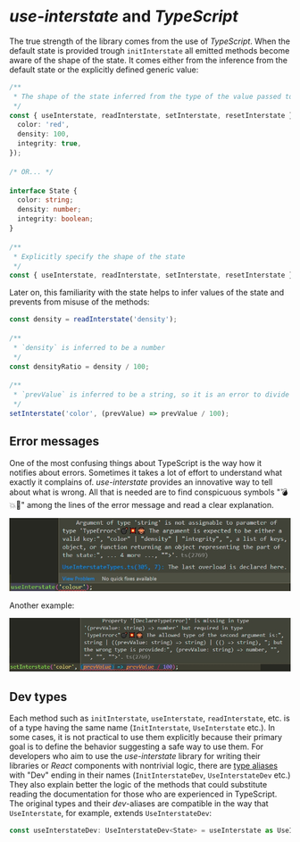 # *use-interstate* and *TypeScript*

The true strength of the library comes from the use of *TypeScript*. When the default state is provided
trough `initInterstate` all emitted methods become aware of the shape of the state. It comes either
from the inference from the default state or the explicitly defined generic value:

```ts
/**
 * The shape of the state inferred from the type of the value passed to `initInterstate`
 */
const { useInterstate, readInterstate, setInterstate, resetInterstate } = initInterstate({
  color: 'red',
  density: 100,
  integrity: true,
});

/* OR... */

interface State {
  color: string;
  density: number;
  integrity: boolean;
}

/**
 * Explicitly specify the shape of the state
 */
const { useInterstate, readInterstate, setInterstate, resetInterstate } = initInterstate<State>();
```

Later on, this familiarity with the state helps to infer values of the state and prevents from
misuse of the methods:

```ts
const density = readInterstate('density');

/**
 * `density` is inferred to be a number
 */
const densityRatio = density / 100;

/**
 * `prevValue` is inferred to be a string, so it is an error to divide by 100
 */
setInterstate('color', (prevValue) => prevValue / 100);
```

## Error messages

One of the most confusing things about TypeScript is the way how it notifies about errors. Sometimes
it takes a lot of effort to understand what exactly it complains of. *use-interstate* provides an
innovative way to tell about what is wrong. All that is needed are to find conspicuous symbols
"💣💥🙈" among the lines of the error message and read a clear explanation.

![error-message](error-message1.jpg)

Another example:

![error-message](error-message2.jpg)

## Dev types

Each method such as `initInterstate`, `useInterstate`, `readInterstate`, etc. is of a type having
the same name (`InitInterstate`,  `UseInterstate` etc.). In some cases, it is not practical to use
them explicitly because their primary goal is to define the behavior suggesting a safe way to use
them. For developers who aim to use the *use-interstate* library for writing their libraries or
*React* components with nontrivial logic, there are [type aliases](../src/DevTypes.ts) with "Dev"
ending in their names (`InitInterstateDev`,  `UseInterstateDev` etc.) They also explain better the
logic of the methods that could substitute reading the documentation for those who are experienced
in TypeScript. The original types and their *dev*-aliases are compatible in the way that
`UseInterstate`, for example, extends `UseInterstateDev`:

```ts
const useInterstateDev: UseInterstateDev<State> = useInterstate as UseInterstate<State>;
```
